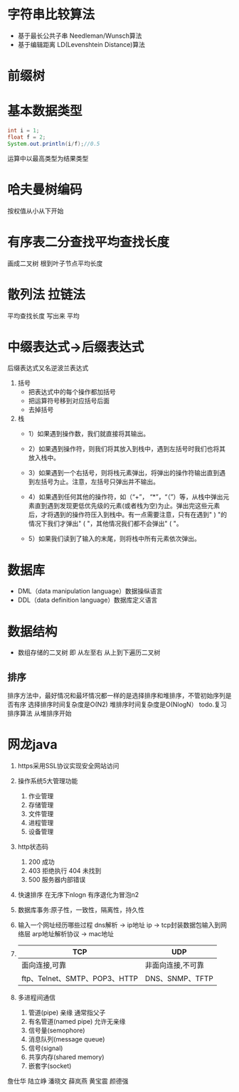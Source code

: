 # 字符串比较算法
* 基于最长公共子串 Needleman/Wunsch算法
* 基于编辑距离 LD(Levenshtein Distance)算法

# 前缀树

# 基本数据类型
```java
int i = 1;
float f = 2;
System.out.println(i/f);//0.5
```
运算中以最高类型为结果类型

# 哈夫曼树编码
按权值从小从下开始

# 有序表二分查找平均查找长度
画成二叉树 根到叶子节点平均长度

# 散列法 拉链法
平均查找长度 写出来 平均

# 中缀表达式->后缀表达式
后缀表达式又名逆波兰表达式

1. 括号
    * 把表达式中的每个操作都加括号
    * 把运算符号移到对应括号后面
    * 去掉括号
2. 栈
    - 1）如果遇到操作数，我们就直接将其输出。

    - 2）如果遇到操作符，则我们将其放入到栈中，遇到左括号时我们也将其放入栈中。

    - 3）如果遇到一个右括号，则将栈元素弹出，将弹出的操作符输出直到遇到左括号为止。注意，左括号只弹出并不输出。

    - 4）如果遇到任何其他的操作符，如（“+”， “*”，“（”）等，从栈中弹出元素直到遇到发现更低优先级的元素(或者栈为空)为止。弹出完这些元素后，才将遇到的操作符压入到栈中。有一点需要注意，只有在遇到" ) "的情况下我们才弹出" ( "，其他情况我们都不会弹出" ( "。

    - 5）如果我们读到了输入的末尾，则将栈中所有元素依次弹出。

# 数据库
* DML（data manipulation language）数据操纵语言
* DDL（data definition language）数据库定义语言

# 数据结构
* 数组存储的二叉树 即 从左至右 从上到下遍历二叉树

## 排序 
排序方法中，最好情况和最坏情况都一样的是选择排序和堆排序，不管初始序列是否有序
选择排序时间复杂度是O(N2)
堆排序时间复杂度是O(NlogN） 
todo.复习排序算法 从堆排序开始

# 网龙java
1. https采用SSL协议实现安全网站访问
2. 操作系统5大管理功能
    1. 作业管理
    2. 存储管理
    3. 文件管理
    4. 进程管理
    5. 设备管理
3. http状态码
    1. 200 成功
    2. 403 拒绝执行 404 未找到 
    3. 500 服务器内部错误
4. 快速排序 在无序下nlogn 有序退化为冒泡n2
5. 数据库事务:原子性，一致性，隔离性，持久性


6. 输入一个网址经历哪些过程
dns解析 -> ip地址
ip -> tcp封装数据包输入到网络层
arp地址解析协议 -> mac地址

7.  | TCP | UDP |
    | -- | -- |
    | 面向连接,可靠 | 非面向连接,不可靠|
    |ftp、Telnet、SMTP、POP3、HTTP | DNS、SNMP、TFTP |

8. 多进程间通信
    1. 管道(pipe) 亲缘 通常指父子
    2. 有名管道(named pipe) 允许无亲缘
    3. 信号量(semophore) 
    4. 消息队列(message queue) 
    5. 信号(signal)
    6. 共享内存(shared memory)
    7. 嵌套字(socket)

詹仕华 陆立峥 潘晓文 薛岚燕 黄宝震 颜德强
